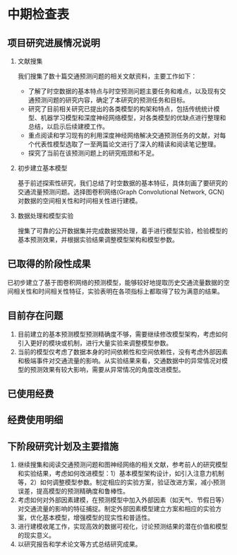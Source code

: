 # 中期检查表

## 项目研究进展情况说明

1. 文献搜集

   我们搜集了数十篇交通预测问题的相关文献资料，主要工作如下：

   - 了解了时空数据的基本特点与时空预测问题主要任务和难点，以及现有交通预测问题的研究内容，确定了本研究的预测任务和目标。
   - 研究了目前相关研究已提出的各类模型的构架和特点，包括传统统计模型、机器学习模型和深度神经网络模型，对各类模型的优缺点进行整理和总结，以启示后续建模工作。
   - 重点阅读和学习现有的利用深度神经网络解决交通预测任务的文献，对每个代表性模型选取了一至两篇论文进行了深入的精读和阅读笔记整理。
   - 探究了当前在该预测问题上的研究瓶颈和不足。

2. 初步建立基本模型

   基于前述探索性研究，我们总结了时空数据的基本特征，具体刻画了要研究的交通流量预测问题。选择图卷积网络(Graph Convolutional Network, GCN)对数据的空间相关性和时间相关性进行建模。

3. 数据处理和模型实验

   搜集了可靠的公开数据集并完成数据预处理，着手进行模型实验，检验模型的基本预测效果，并根据实验结果调整模型架构和模型参数。

## 已取得的阶段性成果

已初步建立了基于图卷积网络的预测模型，能够较好地提取历史交通流量数据的空间相关性和时间相关性特征，实验表明在各项指标上都取得了较为满意的结果。

## 目前存在问题

1. 目前建立的基本预测模型预测精确度不够，需要继续修改模型架构，考虑如何引入更好的模块或机制，进行大量实验来调整模型参数。
2. 当前的模型仅考虑了数据本身的时间依赖性和空间依赖性，没有考虑外部因素和极端事件对交通流量的影响。从实验结果来看，交通数据中的异常情况对模型的预测效果有较大影响，需要从异常情况的角度改进模型。

## 已使用经费



## 经费使用明细



## 下阶段研究计划及主要措施

1. 继续搜集和阅读交通预测问题和图神经网络的相关文献，参考前人的研究模型和实验结果，考虑如何改进模型：1）基本模型架构设计，如引入注意力机制等，2）如何调整模型参数。制定相应的实验方案，验证改进方案，减小预测误差，提高模型的预测精确度和鲁棒性。
2. 考虑如何对外部因素建模，在预测模型中加入外部因素（如天气、节假日等）对交通流量的影响的特征捕捉。制定外部因素模型建立方案和相应的实验方案，优化基本模型，增强模型的现实性和普适性。
3. 进行建模收尾工作，实现高效的数据可视化，讨论预测结果的潜在价值和模型的现实意义。
4. 以研究报告和学术论文等方式总结研究成果。

